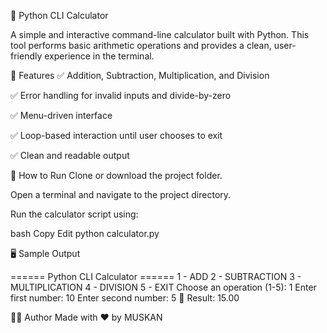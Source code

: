 🧮 Python CLI Calculator

A simple and interactive command-line calculator built with Python. This tool performs basic arithmetic operations and provides a clean, user-friendly experience in the terminal.

🚀 Features
✅ Addition, Subtraction, Multiplication, and Division

✅ Error handling for invalid inputs and divide-by-zero

✅ Menu-driven interface

✅ Loop-based interaction until user chooses to exit

✅ Clean and readable output


📌 How to Run
Clone or download the project folder.

Open a terminal and navigate to the project directory.

Run the calculator script using:

bash
Copy
Edit
python calculator.py

🖥️ Sample Output

====== Python CLI Calculator ======
1 - ADD
2 - SUBTRACTION
3 - MULTIPLICATION
4 - DIVISION
5 - EXIT
Choose an operation (1-5): 1
Enter first number: 10
Enter second number: 5
🧮 Result: 15.00

👩‍💻 Author
Made with ❤️ by MUSKAN
